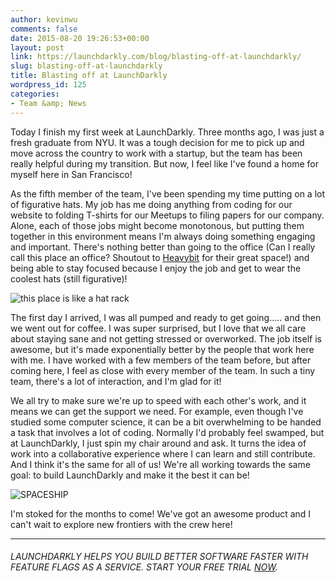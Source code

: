 ```yaml
---
author: kevinwu
comments: false
date: 2015-08-20 19:26:53+00:00
layout: post
link: https://launchdarkly.com/blog/blasting-off-at-launchdarkly/
slug: blasting-off-at-launchdarkly
title: Blasting off at LaunchDarkly
wordpress_id: 125
categories:
- Team &amp; News
---
```


Today I finish my first week at LaunchDarkly. Three months ago, I was just a fresh graduate from NYU. It was a tough decision for me to pick up and move across the country to work with a startup, but the team has been really helpful during my transition. But now, I feel like I've found a home for myself here in San Francisco!

As the fifth member of the team, I've been spending my time putting on a lot of figurative hats. My job has me doing anything from coding for our website to folding T-shirts for our Meetups to filing papers for our company. Alone, each of those jobs might become monotonous, but putting them together in this environment means I'm always doing something engaging and important. There's nothing better than going to the office (Can I really call this place an office? Shoutout to [Heavybit](http://www.heavybit.com/) for their great space!) and being able to stay focused because I enjoy the job and get to wear the coolest hats (still figurative)!

![this place is like a hat rack](http://i.imgur.com/0ipkwTp.gif)

The first day I arrived, I was all pumped and ready to get going..... and then we went out for coffee. I was super surprised, but I love that we all care about staying sane and not getting stressed or overworked. The job itself is awesome, but it's made exponentially better by the people that work here with me. I have worked with a few members of the team before, but after coming here, I feel as close with every member of the team. In such a tiny team, there's a lot of interaction, and I'm glad for it!

We all try to make sure we're up to speed with each other's work, and it means we can get the support we need. For example, even though I've studied some computer science, it can be a bit overwhelming to be handed a task that involves a lot of coding. Normally I'd probably feel swamped, but at LaunchDarkly, I just spin my chair around and ask. It turns the idea of work into a collaborative experience where I can learn and still contribute. And I think it's the same for all of us! We're all working towards the same goal: to build LaunchDarkly and make it the best it can be!

![SPACESHIP](https://38.media.tumblr.com/e530f760f147a44867a1cfad96d2d45d/tumblr_nivd6a7qkx1tpy5sco1_500.gif)

I'm stoked for the months to come! We've got an awesome product and I can't wait to explore new frontiers with the crew here!



* * *





###### _LAUNCHDARKLY HELPS YOU BUILD BETTER SOFTWARE FASTER WITH FEATURE FLAGS AS A SERVICE. START YOUR FREE TRIAL [NOW](https://app.launchdarkly.com/signup#/?utm_source=launchdarkly_blog&utm_medium=organic)._
